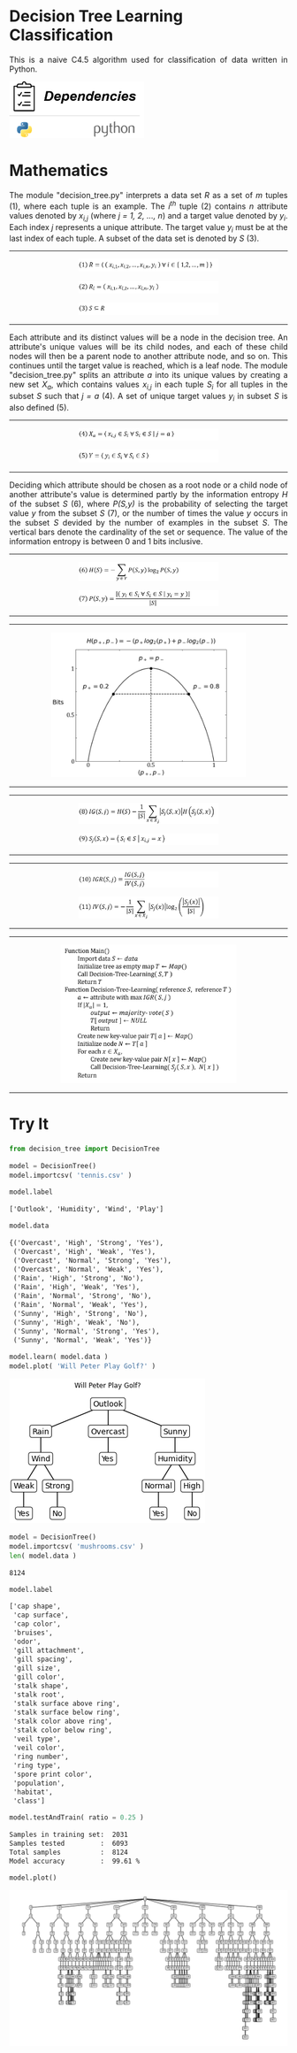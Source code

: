 <h1>Decision Tree Learning Classification</h1>
<p align="justify">
    This is a naive C4.5 algorithm used for classification of data written in Python.
</p>

<p align="left">
    <img src="photos/dependencies.png" width="244px">
</p>

<h1>Mathematics</h1>

<p align="justify">
    The module "decision_tree.py" interprets a data set <i>R</i> as a set of <i>m</i> tuples (1), where each tuple is an example.
    The <i>i<sup>th</sup></i> tuple (2) contains <i>n</i> attribute values denoted by <i>x<sub>i,j</sub></i> (where <i>j = 1, 2, ..., n</i>) 
    and a target value denoted by <i>y<sub>i</sub></i>.
    Each index <i>j</i> represents a unique attribute.
    The target value <i>y<sub>i</sub></i> must be at the last index of each tuple.
    A subset of the data set is denoted by <i>S</i> (3).
</p>

<hr>
<p align="center">
    <img src="photos/equations/equation1.png" width=50%>
</p>

<p align="center">
    <img src="photos/equations/equation2.png" width=50%>
</p>

<p align="center">
    <img src="photos/equations/equation3.png" width=50%>
</p>
<hr>

<p align="justify">
    Each attribute and its distinct values will be a node in the decision tree. 
    An attribute's unique values will be its child nodes,
    and each of these child nodes will then be a parent node to another attribute node, and so on.
    This continues until the target value is reached, which is a leaf node.
    The module "decision_tree.py" splits an attribute <i>a</i> into its unique values by creating a new set <i>X<sub>a</sub></i>,
    which contains values <i>x<sub>i,j</sub></i> in each tuple <i>S<sub>i</sub></i> for all tuples in the subset <i>S</i>
    such that <i>j = a</i> (4). A set of unique target values <i>y<sub>i</sub></i> in subset <i>S</i> is also defined (5).
</p>

<hr>
<p align="center">
    <img src="photos/equations/equation4.png" width=50%>
</p>

<p align="center">
    <img src="photos/equations/equation5.png" width=50%>
</p>
<hr>

<p align="justify">
    Deciding which attribute should be chosen as a root node or a child node of another attribute's value is determined partly 
    by the information entropy <i>H</i> of the subset <i>S</i> (6),
    where <i>P(S,y)</i> is the probability of selecting the target value <i>y</i> from the subset <i>S</i> (7),
    or the number of times the value <i>y</i> occurs in the subset <i>S</i> devided by the number of examples in the subset <i>S</i>.
    The vertical bars denote the cardinality of the set or sequence.
    The value of the information entropy is between 0 and 1 bits inclusive.
</p>

<hr>
<p align="center">
    <img src="photos/equations/equation6.png" width=50%>
</p>

<p align="center">
    <img src="photos/equations/equation7.png" width=50%>
</p>
<hr>

<hr>
<p align="center">
    <img src="photos/infoEntropy.png" width=70%>
</p>
<hr>

<hr>
<p align="center">
    <img src="photos/equations/equation8.png" width=50%>
</p>

<p align="center">
    <img src="photos/equations/equation9.png" width=50%>
</p>
<hr>

<hr>
<p align="center">
    <img src="photos/equations/equation10.png" width=50%>
</p>

<p align="center">
    <img src="photos/equations/equation11.png" width=50%>
</p>
<hr>

<hr>
<p align="center">
    <img src="photos/algorithm.png" width=63%>
</p>
<hr>
<h1>Try It</h1>

```python
from decision_tree import DecisionTree
```


```python
model = DecisionTree()
model.importcsv( 'tennis.csv' )
```

```python
model.label
```

    ['Outlook', 'Humidity', 'Wind', 'Play']

```python
model.data
```

    {('Overcast', 'High', 'Strong', 'Yes'),
     ('Overcast', 'High', 'Weak', 'Yes'),
     ('Overcast', 'Normal', 'Strong', 'Yes'),
     ('Overcast', 'Normal', 'Weak', 'Yes'),
     ('Rain', 'High', 'Strong', 'No'),
     ('Rain', 'High', 'Weak', 'Yes'),
     ('Rain', 'Normal', 'Strong', 'No'),
     ('Rain', 'Normal', 'Weak', 'Yes'),
     ('Sunny', 'High', 'Strong', 'No'),
     ('Sunny', 'High', 'Weak', 'No'),
     ('Sunny', 'Normal', 'Strong', 'Yes'),
     ('Sunny', 'Normal', 'Weak', 'Yes')}


```python
model.learn( model.data )
model.plot( 'Will Peter Play Golf?' )
```


![png](photos/tennistree.png)

```python
model = DecisionTree()
model.importcsv( 'mushrooms.csv' )
len( model.data )
```




    8124




```python
model.label
```




    ['cap shape',
     'cap surface',
     'cap color',
     'bruises',
     'odor',
     'gill attachment',
     'gill spacing',
     'gill size',
     'gill color',
     'stalk shape',
     'stalk root',
     'stalk surface above ring',
     'stalk surface below ring',
     'stalk color above ring',
     'stalk color below ring',
     'veil type',
     'veil color',
     'ring number',
     'ring type',
     'spore print color',
     'population',
     'habitat',
     'class']




```python
model.testAndTrain( ratio = 0.25 )
```

    Samples in training set:  2031
    Samples tested         :  6093
    Total samples          :  8124
    Model accuracy         :  99.61 %

```python
model.plot()
```

<p align="center">
    <img src="photos/mushroomtree.png" width=100%>
</p>
